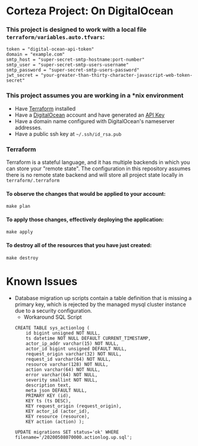 # Corteza Project: On DigitalOcean

### This project is designed to work with a local file `terraform/variables.auto.tfvars`:
```
token = "digital-ocean-api-token"
domain = "example.com"
smtp_host = "super-secret-smtp-hostname:port-number"
smtp_user = "super-secret-smtp-users-username"
smtp_password = "super-secret-smtp-users-password"
jwt_secret = "your-greater-than-thirty-character-javascript-web-token-secret"
```

### This project assumes you are working in a *nix environment
- Have [Terraform](https://terraform.io) installed
- Have a [DigitalOcean](https://digitalocean.com) account and have generated an [API Key](https://cloud.digitalocean.com/account/api/tokens)
- Have a domain name configured with DigitalOcean's nameserver addresses.
- Have a public ssh key at `~/.ssh/id_rsa.pub`

### Terraform
Terraform is a stateful language, and it has multiple backends in which you can store your "remote state". The configuration in this repository assumes there is no remote state backend and will store all project state locally in `terraform/.terraform`

#### To observe the changes that would be applied to your account:
```
make plan
```

#### To apply those changes, effectively deploying the application:
```
make apply
```

#### To destroy all of the resources that you have just created:
```
make destroy
```

# Known Issues
- Database migration up scripts contain a table definition that is missing a primary key, which is rejected by the managed mysql cluster instance due to a security configuration.
  - Workaround SQL Script
  ```
  CREATE TABLE sys_actionlog (
      id bigint unsigned NOT NULL,
      ts datetime NOT NULL DEFAULT CURRENT_TIMESTAMP,
      actor_ip_addr varchar(15) NOT NULL,
      actor_id bigint unsigned DEFAULT NULL,
      request_origin varchar(32) NOT NULL,
      request_id varchar(64) NOT NULL,
      resource varchar(128) NOT NULL,
      action varchar(64) NOT NULL,
      error varchar(64) NOT NULL,
      severity smallint NOT NULL,
      description text,
      meta json DEFAULT NULL,
      PRIMARY KEY (id),
      KEY ts (ts DESC),
      KEY request_origin (request_origin),
      KEY actor_id (actor_id),
      KEY resource (resource),
      KEY action (action) );

  UPDATE migrations SET status='ok' WHERE filename='/20200508070000.actionlog.up.sql';